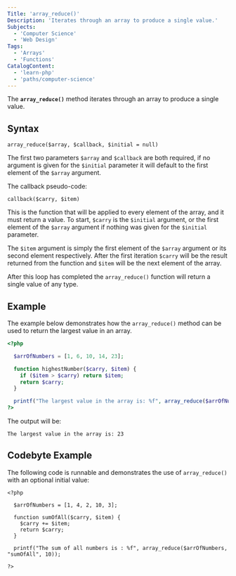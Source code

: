 ```yaml
---
Title: 'array_reduce()'
Description: 'Iterates through an array to produce a single value.'
Subjects:
  - 'Computer Science'
  - 'Web Design'
Tags:
  - 'Arrays'
  - 'Functions'
CatalogContent:
  - 'learn-php'
  - 'paths/computer-science'
---
```


The **`array_reduce()`** method iterates through an array to produce a single value.

## Syntax

```pseudo
array_reduce($array, $callback, $initial = null)
```

The first two parameters `$array` and `$callback` are both required, if no argument is given for the `$initial` parameter it will default to the first element of the `$array` argument.

The callback pseudo-code:

```pseudo
callback($carry, $item)
```

This is the function that will be applied to every element of the array, and it must return a value. To start, `$carry` is the `$initial` argument, or the first element of the `$array` argument if nothing was given for the `$initial` parameter.

The `$item` argument is simply the first element of the `$array` argument or its second element respectively. After the first iteration `$carry` will be the result returned from the function and `$item` will be the next element of the array.

After this loop has completed the `array_reduce()` function will return a single value of any type.

## Example

The example below demonstrates how the `array_reduce()` method can be used to return the largest value in an array.

```php
<?php

  $arrOfNumbers = [1, 6, 10, 14, 23];

  function highestNumber($carry, $item) {
    if ($item > $carry) return $item;
    return $carry;
  }

  printf("The largest value in the array is: %f", array_reduce($arrOfNumbers, "highestNumber"));
?>
```

The output will be:

```shell
The largest value in the array is: 23
```

## Codebyte Example

The following code is runnable and demonstrates the use of `array_reduce()` with an optional initial value:

```codebyte/php
<?php

  $arrOfNumbers = [1, 4, 2, 10, 3];

  function sumOfAll($carry, $item) {
    $carry += $item;
    return $carry;
  }

  printf("The sum of all numbers is : %f", array_reduce($arrOfNumbers, "sumOfAll", 10));

?>
```
